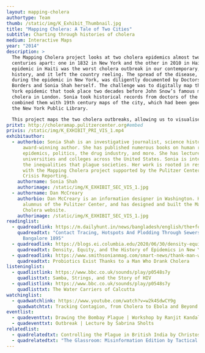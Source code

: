 ```yaml
---
layout: mapping-cholera
authortype: Team
thumb: /static/img/K_Exhibit_Thumbnail.jpg
title: "Mapping Cholera: A Tale of Two Cities"
subtitle: Charting through histories of cholera
medium: Interactive Maps
year: "2014"
description: >
  The Mapping Cholera project looks at two cholera epidemics almost two
  centuries apart: one in 1832 in New York and the other in 2010 in Haiti. The
  epidemic in Haiti was the worst cholera outbreak in our contemporary, recent
  history, and it left the country reeling. The spread of the disease, unlike
  during the epidemic in New York, was diligently documented by Doctors Without
  Borders and Sonia Shah herself. The challenge was to digitally map the New
  York epidemic that took place two decades before John Snow’s famous mapping of
  cholera in London. Sonia took historical records from doctors of the time and
  combined them with 19th century maps of the city, which had been geocoded by
  the New York Public Library.

  This project maps the two cholera outbreaks, allowing us to visualise the spread of the disease, the differences and similarities between the two epidemics, and renders visible the magnitude and scale of this disease.
pritxt: http://choleramap.pulitzercenter.org#embed
privis: /static/img/K_EXHIBIT_PRI_VIS_1.mp4
exhibitauthor:
  - authorbio: Sonia Shah is an investigative journalist, science historian, and
      award-winning author. She has published numerous books on human rights,
      epidemics, politics, the drug industry, and more. She has lectured in
      universities and colleges across the United States. Sonia is interested in
      the inequalities that plague societies. Her work is rooted in research,
      with the Mapping Cholera project supported by the Pulitzer Center on
      Crisis Reporting.
    authorname: Sonia Shah
    authorimage: /static/img/K_EXHIBIT_SEC_VIS_1.jpg
  - authorname: Dan McCreary
    authorbio: Dan McCreary is an information designer in Washington. He is an
      alumnus of the Pulitzer Center, and has designed and built the Mapping
      Cholera website.
    authorimage: /static/img/K_EXHIBIT_SEC_VIS_1.jpg
readinglist:
  - quadreadlink: https://m.dailyhunt.in/news/bangladesh/english/the+federal+english-epaper-thefeden/contact+tracing+hotspots+and+plodding+through+sewers+cholera+in+bangalore+1895-newsid-n179325830
    quadreadtxt: "Contact Tracing, Hotspots And Plodding Through Sewers: Cholera In
      Bangalore 1895"
  - quadreadlink: https://blogs.ei.columbia.edu/2020/06/30/density-equity-history-epidemics-nyc/
    quadreadtxt: Density, Equity, and the History of Epidemics in New York City
  - quadreadlink: https://www.smithsonianmag.com/smart-news/thank-man-who-drank-cholera-your-yogurt-180955197/
    quadreadtxt: Probiotics Exist Thanks to a Man Who Drank Cholera
listeninglist:
  - quadlistlink: https://www.bbc.co.uk/sounds/play/p0548s7y
    quadlisttxt: Samba, Strings, and the Story of HIV
  - quadlistlink: https://www.bbc.co.uk/sounds/play/p0548s7y
    quadlisttxt: The Water Carriers of Calcutta
watchinglist:
  - quadwatchlink: https://www.youtube.com/watch?v=w2k4SdwCY9g
    quadwatchtxt: Tracking Contagion, from Cholera to Ebola and Beyond
eventlist:
  - quadeventtxt: Drawing the Bombay Plague | Workshop by Ranjit Kandalgaonkar
  - quadeventtxt: Outbreak | Lecture by Sabrina Sholts
relatedlist:
  - quadrelatedtxt: Controlling the Plague in British India by Christos Lynteris
  - quadrelatedtxt: "The Glassroom: Misinformation Edition by Tactical Tech"
---
```

